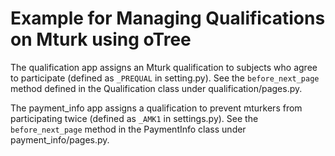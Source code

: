 # Example for Managing Qualifications on Mturk using oTree

The qualification app assigns an Mturk qualification to subjects who agree to participate (defined as `_PREQUAL` in setting.py).  See the `before_next_page` method defined in the Qualification class under qualification/pages.py.

The payment_info app assigns a qualification to prevent mturkers from participating twice (defined as `_AMK1` in settings.py).  See the `before_next_page` method in 
the PaymentInfo class under payment_info/pages.py.
